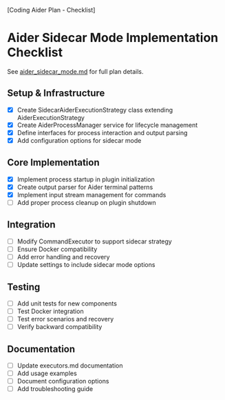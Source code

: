 [Coding Aider Plan - Checklist]
# Aider Sidecar Mode Implementation Checklist

See [aider_sidecar_mode.md](./aider_sidecar_mode.md) for full plan details.

## Setup & Infrastructure
- [x] Create SidecarAiderExecutionStrategy class extending AiderExecutionStrategy
- [x] Create AiderProcessManager service for lifecycle management
- [x] Define interfaces for process interaction and output parsing
- [x] Add configuration options for sidecar mode

## Core Implementation
- [x] Implement process startup in plugin initialization
- [x] Create output parser for Aider terminal patterns
- [x] Implement input stream management for commands
- [ ] Add proper process cleanup on plugin shutdown

## Integration
- [ ] Modify CommandExecutor to support sidecar strategy
- [ ] Ensure Docker compatibility
- [ ] Add error handling and recovery
- [ ] Update settings to include sidecar mode options

## Testing
- [ ] Add unit tests for new components
- [ ] Test Docker integration
- [ ] Test error scenarios and recovery
- [ ] Verify backward compatibility

## Documentation
- [ ] Update executors.md documentation
- [ ] Add usage examples
- [ ] Document configuration options
- [ ] Add troubleshooting guide
